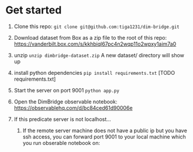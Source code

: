 # Get started

1. Clone this repo:
```git clone git@github.com:tiga1231/dim-bridge.git```

1. Download dataset from Box as a zip file to the root of this repo:
https://vanderbilt.box.com/s/kkhbiql67pc4n2wqp11o2wpxy1aim7a0

1. unzip
```unzip dimbridge-dataset.zip```
A new dataset/ directory will show up

1. install python dependencies
```pip install requirements.txt```
[TODO requirements.txt]

1. Start the server on port 9001
```python app.py```

1. Open the DimBridge observable notebook:
https://observablehq.com/d/bc84ced61d90006e

1. If this predicate server is not localhost...
    1. If the remote server machine does not have a public ip but you have ssh access, you can forward port 9001 to your local machine which you run obserable notebook on:

